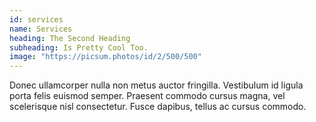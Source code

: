 ```yaml
---
id: services
name: Services
heading: The Second Heading
subheading: Is Pretty Cool Too.
image: "https://picsum.photos/id/2/500/500"
---
```


Donec ullamcorper nulla non metus auctor fringilla. Vestibulum id ligula porta felis euismod semper. Praesent commodo cursus magna, vel scelerisque nisl consectetur. Fusce dapibus, tellus ac cursus commodo.